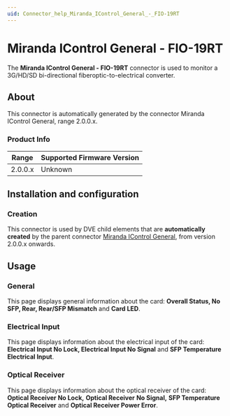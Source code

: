 ```yaml
---
uid: Connector_help_Miranda_IControl_General_-_FIO-19RT
---
```


# Miranda IControl General - FIO-19RT

The **Miranda IControl General - FIO-19RT** connector is used to monitor a 3G/HD/SD bi-directional fiberoptic-to-electrical converter.

## About

This connector is automatically generated by the connector Miranda IControl General, range 2.0.0.x.

### Product Info

| Range | Supported Firmware Version |
|------------------|-----------------------------|
| 2.0.0.x          | Unknown                     |

## Installation and configuration

### Creation

This connector is used by DVE child elements that are **automatically created** by the parent connector [Miranda IControl General](xref:Connector_help_Miranda_IControl_General), from version 2.0.0.x onwards.

## Usage

### General

This page displays general information about the card: **Overall Status, No SFP, Rear, Rear/SFP Mismatch** and **Card LED**.

### Electrical Input

This page displays information about the electrical input of the card: **Electrical Input No Lock, Electrical Input No Signal** and **SFP Temperature Electrical Input**.

### Optical Receiver

This page displays information about the optical receiver of the card: **Optical Receiver No Lock,** **Optical Receiver** **No Signal,** **SFP Temperature** **Optical Receiver** and **Optical Receiver Power Error**.
